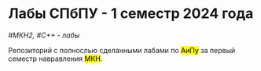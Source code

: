 # Лабы СПбПУ - 1 семестр 2024 года 
*#МКН2, #C++ - лабы*

Репозиторий с полнослью сделанными лабами по <mark>АиПу</mark> за первый семестр навравления <mark>МКН</mark>. 
